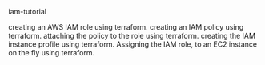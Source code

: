 iam-tutorial

creating an AWS IAM role using terraform.
creating an IAM policy using terraform.
attaching the policy to the role using terraform.
creating the IAM instance profile using terraform.
Assigning the IAM role, to an EC2 instance on the fly using terraform.